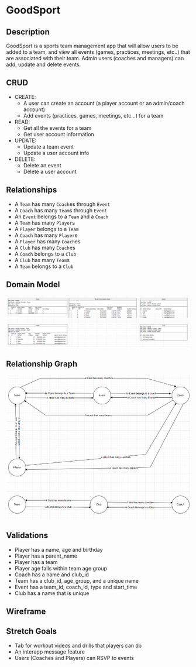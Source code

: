 # GoodSport

## Description
GoodSport is a sports team management app that will allow users to be added to a team, and view all events (games, practices, meetings, etc..) that are associated with their team. Admin users (coaches and managers) can add, update and delete events. 

## CRUD
- CREATE:
  * A user can create an account (a player account or an admin/coach account)
  * Add events (practices, games, meetings, etc...) for a team
- READ: 
  * Get all the events for a team
  * Get user account information
- UPDATE:
  * Update a team event
  * Update a user account info
- DELETE:
  * Delete an event
  * Delete a user account

## Relationships
- A `Team` has many `Coach`es through `Event`
- A `Coach` has many `Team`s through `Event`
- An `Event` belongs to a `Team` and a `Coach`
- A `Team` has many `Player`s
- A `Player` belongs to a `Team`
- A `Coach` has many `Player`s 
- A `Player` has many `Coach`es 
- A `Club` has many `Coach`es
- A `Coach` belongs to a `Club`
- A `Club` has many `Team`s 
- A `Team` belongs to a `Club`

## Domain Model
![Domain Model](./images/Domain%20Models.png)
## Relationship Graph
![Relationship Graph](./images/Relationship%20Graph.png)

## Validations
- Player has a name, age and birthday
- Player has a parent_name
- Player has a team
- Player age falls within team age group
- Coach has a name and club_id
- Team has a club_id, age_group, and a unique name
- Event has a team_id, coach_id, type and start_time
- Club has a name that is unique

## Wireframe
## Stretch Goals
- Tab for workout videos and drills that players can do
- An interapp message feature
- Users (Coaches and Players) can RSVP to events